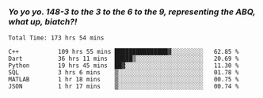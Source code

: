 ### ***Yo yo yo. 148-3 to the 3 to the 6 to the 9, representing the ABQ, what up, biatch?!***

<!--START_SECTION:waka-->

```text
Total Time: 173 hrs 54 mins

C++           109 hrs 55 mins ███████████████▓░░░░░░░░░   62.85 %
Dart          36 hrs 11 mins  █████▒░░░░░░░░░░░░░░░░░░░   20.69 %
Python        19 hrs 45 mins  ██▓░░░░░░░░░░░░░░░░░░░░░░   11.30 %
SQL           3 hrs 6 mins    ▒░░░░░░░░░░░░░░░░░░░░░░░░   01.78 %
MATLAB        1 hr 18 mins    ▒░░░░░░░░░░░░░░░░░░░░░░░░   00.75 %
JSON          1 hr 17 mins    ▒░░░░░░░░░░░░░░░░░░░░░░░░   00.74 %
```

<!--END_SECTION:waka-->

<!--
**AJMC2002/AJMC2002** is a ✨ _special_ ✨ repository because its `README.md` (this file) appears on your GitHub profile.

Here are some ideas to get you started:

- 🔭 I’m currently working on ...
- 🌱 I’m currently learning ...
- 👯 I’m looking to collaborate on ...
- 🤔 I’m looking for help with ...
- 💬 Ask me about ...
- 📫 How to reach me: ...
- 😄 Pronouns: ...
- ⚡ Fun fact: ...
-->
